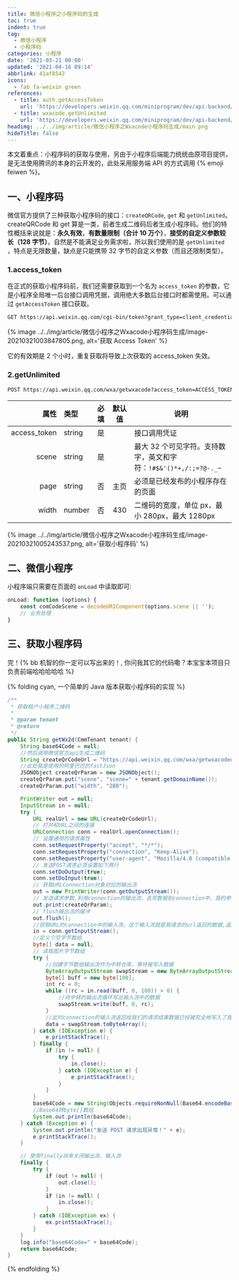 ```yaml
---
title: 微信小程序之小程序码的生成
toc: true
indent: true
tag:
  - 微信小程序
  - 小程序码
categories: 小程序
date: '2021-03-21 00:00'
updated: '2021-04-16 09:14'
abbrlink: 41af8542
icons:
  - fab fa-weixin green
references:
  - title: auth.getAccessToken
    url: 'https://developers.weixin.qq.com/miniprogram/dev/api-backend/open-api/access-token/auth.getAccessToken.html'
  - title: wxacode.getUnlimited
    url: 'https://developers.weixin.qq.com/miniprogram/dev/api-backend/open-api/qr-code/wxacode.getUnlimited.html'
headimg: ../../img/article/微信小程序之Wxacode小程序码生成/main.png
hideTitle: false
---
```


本文着重点：小程序码的获取与使用，另由于小程序后端能力统统由原项目提供，是无法使用腾讯的本身的云开发的，此处采用服务端 API 的方式调用 {% emoji feiwen %}。

<!-- more -->

## 一、小程序码

微信官方提供了三种获取小程序码的接口：`createQRCode`, `get` 和 `getUnlimited`。createQRCode 和 get 算是一类，前者生成二维码后者生成小程序码。他们的特性概括来说就是：**永久有效**，**有数量限制（合计 10 万个）**，**接受的自定义参数较长（128 字节）**。自然是不能满足业务需求啦，所以我们使用的是 `getUnlimited` ，特点是无限数量，缺点是只能携带 32 字节的自定义参数（而且还限制类型）。

### 1.access_token

在正式的获取小程序码前，我们还需要获取到一个名为 `access_token` 的参数，它是小程序全局唯一后台接口调用凭据，调用绝大多数后台接口时都需使用。可以通过 `getAccessToken` 接口获取。

```txt 请求地址
GET https://api.weixin.qq.com/cgi-bin/token?grant_type=client_credential&appid=APPID&secret=APPSECRET
```

{% image ../../img/article/微信小程序之Wxacode小程序码生成/image-20210321003847805.png, alt='获取 Access Token' %}

它的有效期是 2 个小时，重复获取将导致上次获取的 access_token 失效。

### 2.getUnlimited

```txt 请求地址
POST https://api.weixin.qq.com/wxa/getwxacode?access_token=ACCESS_TOKEN
```

|         属性 | 类型   | 必填 | 默认值 | 说明                                                         |
| -----------: | :----- | :--: | :----: | ------------------------------------------------------------ |
| access_token | string |  是  |        | 接口调用凭证                                                 |
|        scene | string |  是  |        | 最大 32 个可见字符。支持数字，英文和字符：`!#$&'()*+,/:;=?@-._~` |
|         page | string |  否  |  主页  | 必须是已经发布的小程序存在的页面                             |
|        width | number |  否  |  430   | 二维码的宽度，单位 px，最小 280px，最大 1280px               |

{% image ../../img/article/微信小程序之Wxacode小程序码生成/image-20210321005243537.png, alt='获取小程序码' %}

## 二、微信小程序

小程序端只需要在页面的 `onLoad` 中读取即可:

```js 读取传参
onLoad: function (options) {
    const comCodeScene = decodeURIComponent(options.scene || '');
    // 业务处理
}
```

## 三、获取小程序码

完！{% bb 机智的你一定可以写出来的！, 你问我其它的代码嘞？本宝宝本项目只负责前端哈哈哈哈哈 %}

{% folding cyan, 一个简单的 Java 版本获取小程序码的实现 %}

```java 获取小程序码
/**
 * 获取租户小程序二维码
 *
 * @param tenant
 * @return
 */
public String getWx2d(CmmTenant tenant) {
    String base64Code = null;
    //然后调用微信官方api生成二维码
    String createQrCodeUrl = "https://api.weixin.qq.com/wxa/getwxacodeunlimit?access_token=" + getToken();
    //此处我是使用的阿里巴巴的fastJson
    JSONObject createQrParam = new JSONObject();
    createQrParam.put("scene", "scene=" + tenant.getDomainName());
    createQrParam.put("width", "280");

    PrintWriter out = null;
    InputStream in = null;
    try {
        URL realUrl = new URL(createQrCodeUrl);
        // 打开和URL之间的连接
        URLConnection conn = realUrl.openConnection();
        // 设置通用的请求属性
        conn.setRequestProperty("accept", "*/*");
        conn.setRequestProperty("connection", "Keep-Alive");
        conn.setRequestProperty("user-agent", "Mozilla/4.0 (compatible; MSIE 6.0; Windows NT 5.1;SV1)");
        // 发送POST请求必须设置如下两行
        conn.setDoOutput(true);
        conn.setDoInput(true);
        // 获取URLConnection对象对应的输出流
        out = new PrintWriter(conn.getOutputStream());
        // 发送请求参数,利用connection的输出流，去写数据到connection中，我的参数数据流出我的电脑内存到connection中，让connection把参数帮我传到URL中去请求。
        out.print(createQrParam);
        // flush输出流的缓冲
        out.flush();
        //获取URL的connection中的输入流，这个输入流就是我请求的url返回的数据,返回的数据在这个输入流中，流入我内存，我将从此流中读取数据。
        in = conn.getInputStream();
        //定义个空字节数组
        byte[] data = null;
        // 读取图片字节数组
        try {
            //创建字节数组输出流作为中转仓库，等待被写入数据
            ByteArrayOutputStream swapStream = new ByteArrayOutputStream();
            byte[] buff = new byte[100];
            int rc = 0;
            while ((rc = in.read(buff, 0, 100)) > 0) {
                //向中转的输出流循环写出输入流中的数据
                swapStream.write(buff, 0, rc);
            }
            //此时connection的输入流返回给我们的请求结果数据已经被完全地写入了我们定义的中转输出流swapStream中
            data = swapStream.toByteArray();
        } catch (IOException e) {
            e.printStackTrace();
        } finally {
            if (in != null) {
                try {
                    in.close();
                } catch (IOException e) {
                    e.printStackTrace();
                }
            }
        }
        base64Code = new String(Objects.requireNonNull(Base64.encodeBase64(data)));
        //Base64转byte[]数组
        System.out.println(base64Code);
    } catch (Exception e) {
        System.out.println("发送 POST 请求出现异常！" + e);
        e.printStackTrace();
    }

    // 使用finally块来关闭输出流、输入流
    finally {
        try {
            if (out != null) {
                out.close();
            }
            if (in != null) {
                in.close();
            }
        } catch (IOException ex) {
            ex.printStackTrace();
        }
    }
    log.info("base64Code=" + base64Code);
    return base64Code;
}
```

{% endfolding %}
